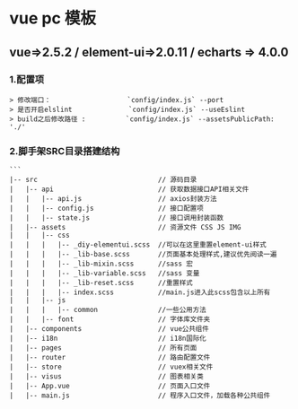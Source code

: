 # vue pc 模板

## vue=>2.5.2 / element-ui=>2.0.11 / echarts => 4.0.0

### 1.配置项
    > 修改端口：                   `config/index.js` --port
    > 是否开启elslint              `config/index.js` --useEslint
    > build之后修改路径 :          `config/index.js` --assetsPublicPath: './'

### 2.脚手架SRC目录搭建结构
    ```
    |-- src                              // 源码目录
    |   |-- api                          // 获取数据接口API相关文件
    |   |   |-- api.js                   // axios封装方法
    |   |   |-- config.js                // 接口配置项
    |   |   |-- state.js                 // 接口调用封装函数
    |   |-- assets                       // 资源文件 CSS JS IMG
    |   |   |-- css
    |   |   |   |-- _diy-elementui.scss  //可以在这里重置element-ui样式
    |   |   |   |-- _lib-base.scss       //页面基本处理样式,建议优先阅读一遍
    |   |   |   |-- _lib-mixin.scss      //sass 宏
    |   |   |   |-- _lib-variable.scss   //sass 变量
    |   |   |   |-- _lib-reset.scss      //重置样式
    |   |   |   |-- index.scss           //main.js进入此scss包含以上所有
    |   |   |-- js
    |   |   |   |-- common               //一些公用方法
    |   |   |-- font                     // 字体库文件夹
    |   |-- components                   // vue公共组件
    |   |-- i18n                         // i18n国际化
    |   |-- pages                        // 所有页面
    |   |-- router                       // 路由配置文件
    |   |-- store                        // vuex相关文件
    |   |-- visus                        // 图表相关类
    |   |-- App.vue                      // 页面入口文件
    |   |-- main.js                      // 程序入口文件，加载各种公共组件
```
